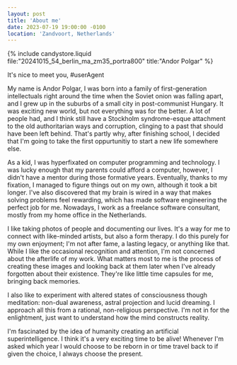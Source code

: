 ```yaml
---
layout: post
title: 'About me'
date: 2023-07-19 19:00:00 -0100
location: 'Zandvoort, Netherlands'
---
```


{% include candystore.liquid file:"20241015_54_berlin_ma_zm35_portra800" title:"Andor Polgar" %}

<p data-nosnippet id="useragent">It's nice to meet you, #userAgent</p>

<p>My name is Andor Polgar, I was born into a family of first-generation intellectuals right around the time when the Soviet onion was falling apart, and I grew up in the suburbs of a small city in post-communist Hungary. It was exciting new world, but not everything was for the better. A lot of people had, and I think still have a Stockholm syndrome-esque attachment to the old authoritarian ways and corruption, clinging to a past that should have been left behind. That's partly why, after finishing school, I decided that I'm going to take the first oppurtunitiy to start a new life somewhere else.</p>

<p>As a kid, I was hyperfixated on computer programming and technology. I was lucky enough that my parents could afford a computer, however, I didn't have a mentor during those formative years. Eventually, thanks to my fixation, I managed to figure things out on my own, although it took a bit longer. I've also discovered that my brain is wired in a way that makes solving problems feel rewarding, which has made software engineering the perfect job for me. Nowadays, I work as a freelance software consultant, mostly from my home office in the Netherlands.</p>

<p>I like taking photos of people and documenting our lives. It's a way for me to connect with like-minded artists, but also a form therapy. I do this purely for my own enjoyment; I'm not after fame, a lasting legacy, or anything like that. While I like the occasional recognition and attention, I'm not concerned about the afterlife of my work. What matters most to me is the process of creating these images and looking back at them later when I've already forgotten about their existence. They're like little time capsules for me, bringing back memories.</p>

<p>I also like to experiment with altered states of consciousness though meditation: non-dual awareness, astral projection and lucid dreaming. I approach all this from a rational, non-religious perspective. I'm not in for the enlightment, just want to understand how the mind constructs reality.</p>

<p>I'm fascinated by the idea of humanity creating an artificial superintelligence. I think it's a very exciting time to be alive! Whenever I'm asked which year I would choose to be reborn in or time travel back to if given the choice, I always choose the present.</p>

<script>
    const userAgent = navigator.userAgent;
    const textElement = document.getElementById('useragent');
    textElement.innerHTML = textElement.innerHTML.replace('#userAgent', userAgent);
</script>